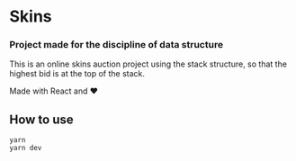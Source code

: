 # Skins

### Project made for the discipline of data structure

This is an online skins auction project using the stack structure, so that the highest bid is at the top of the stack. <br>

Made with React and ❤️

## How to use

```shellscript
yarn
yarn dev
```
